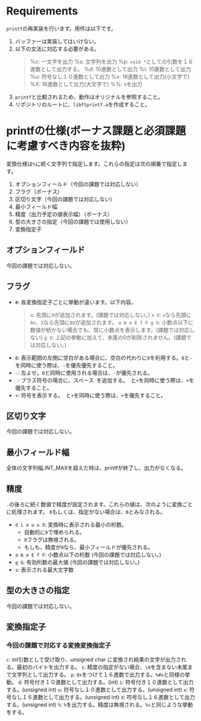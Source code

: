 # Requirements

`printf`の再実装を行います。用件は以下です。

1. バッファーは実装してはいけない。
2. 以下の文法に対応する必要がある。
	> %c: 一文字を出力
	> %s: 文字列を出力
	> %p: `void *`としての引数を１６進数として出力する。
	> %d: 10進数として出力
	> %i: 10進数として出力
	> %u: 符号なし１０進数として出力
	> %x: 16進数として出力(小文字で)
	> %X: 16進数として出力(大文字で)
	> %%: `%`を出力
1. `printf`と比較されるため、動作はオリジナルを参照すること。
2. リポジトリのルートに、`libftprintf.a`を作成すること。

# printfの仕様(ボーナス課題と必須課題に考慮すべき内容を抜粋)

変換仕様は`%`に続く文字列で指定します。これらの指定は次の順番で指定します。
1. オプションフィールド（今回の課題では対応しない）
2. フラグ（ボーナス）
3. 区切り文字（今回の課題では対応しない）
4. 最小フィールド幅
5. 精度（出力予定の値表示幅）（ボーナス）
6. 型の大きさの指定（今回の課題では使用しない）
7. 変換指定子

## オプションフィールド

今回の課題では対応しない。

## フラグ

* `#`: 各変換指定子ごとに挙動が違います。以下内容。
	> `o`: 先頭に`0`が追加されます。(課題では対応しない。)
	> `x X`: `x`なら先頭に`0x`、`X`なら先頭に`0X`が追加されます。
	> `a A e E f F g G`: 小数点以下に数値が続かない場合でも、常に小数点を表示します。(課題では対応しない)
	> `g G`: 上記の挙動に加えて、末尾の0が削除されません。(課題では対応しない。)
* `0`: 表示範囲の左側に空白がある場合に、空白の代わりに`0`を利用する。`0`と`-`を同時に使う際は、`-`を優先優先すること。
* `-`: 左よせ。`0`と同時に使用される場合は、`-`が優先される。
* ` `: プラス符号の場合に、スペース` `を追加する。` `と`+`を同時に使う際は、`+`を優先すること。
* `+`: 符号を表示する。` `と`+`を同時に使う際は、`+`を優先すること。

## 区切り文字

今回の課題では対応しない。

## 最小フィールド幅

全体の文字列幅.INT_MAXを超えた時は、printfが終了し、出力がなくなる。

## 精度

`.`の後ろに続く数値で精度が設定されます。これらの値は、次のように変換ごとに処理されます。
`0`もしくは、指定がない場合は、`0`とみなされる。
* `d i o u x X`: 変換時に表示される最小の桁数。
  * 自動的に`0`で埋められる。
  * `0`フラグは無視される。
  * もしも、精度が`0`なら、最小フィールドが優先される。
* `a A e E f F`: 小数点以下の桁数 (今回の課題では対応しない。)
* `g G`: 有効桁数の最大値 (今回の課題では対応しない。)
* `s`: 表示される最大文字数

## 型の大きさの指定

今回の課題では対応しない。

## 変換指定子

### 今回の課題で対応する変換変換指定子
`c`: int引数として受け取り、unsigned char に変換され結果の文字が出力される。最初のバイトを出力する。
`s`: 精度の指定がない場合、`\0`を含まない末尾まで文字列として出力する。
`p`: `0x`をつけて１６進数で出力する。`%#x`と同様の挙動。
`d`: 符号付き１０進数として出力する。(int)
`i`: 符号付き１０進数として出力する。(unsigned int)
`u`: 符号なし１０進数として出力する。(unsigned int)
`x`: 符号なし１６進数として出力する。(unsigned int)
`X`: 符号なし１６進数として出力する。(unsigned int)
`%`: `%`を出力する。精度は無視される。`%c`と同じような挙動をする。